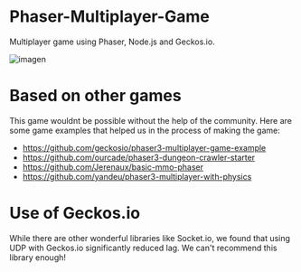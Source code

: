 # Phaser-Multiplayer-Game
Multiplayer game using Phaser, Node.js and Geckos.io.

![imagen](https://user-images.githubusercontent.com/33181800/140168903-18b3f9ae-353e-40e4-8177-00c1b7d70864.png)

# Based on other games
This game wouldnt be possible without the help of the community. Here are some game examples that helped us in the process of making the game:

* https://github.com/geckosio/phaser3-multiplayer-game-example
* https://github.com/ourcade/phaser3-dungeon-crawler-starter
* https://github.com/Jerenaux/basic-mmo-phaser
* https://github.com/yandeu/phaser3-multiplayer-with-physics

# Use of Geckos.io
While there are other wonderful libraries like Socket.io, we found that using UDP with Geckos.io significantly reduced lag. We can't recommend this library enough!